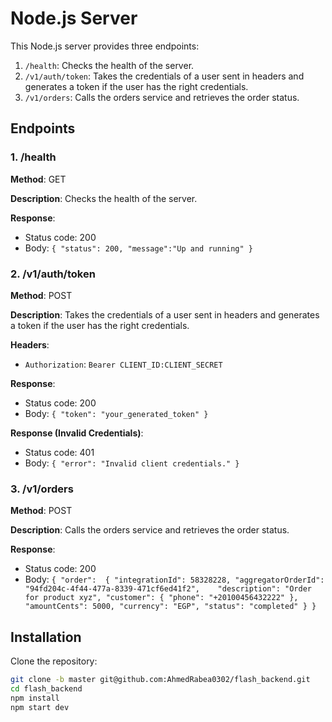 # Node.js Server

This Node.js server provides three endpoints:

1. `/health`: Checks the health of the server.
2. `/v1/auth/token`: Takes the credentials of a user sent in headers and generates a token if the user has the right credentials.
3. `/v1/orders`: Calls the orders service and retrieves the order status.

## Endpoints

### 1. /health

**Method**: GET

**Description**: Checks the health of the server.

**Response**:
- Status code: 200
- Body: `{ "status": 200, "message":"Up and running" }`

### 2. /v1/auth/token

**Method**: POST

**Description**: Takes the credentials of a user sent in headers and generates a token if the user has the right credentials.

**Headers**:
- `Authorization`: `Bearer CLIENT_ID:CLIENT_SECRET`

**Response**:
- Status code: 200
- Body: `{ "token": "your_generated_token" }`

**Response (Invalid Credentials)**:
- Status code: 401
- Body: `{ "error": "Invalid client credentials." }`

### 3. /v1/orders

**Method**: POST

**Description**: Calls the orders service and retrieves the order status.

**Response**:
- Status code: 200
- Body: `{ "order":  {
            "integrationId": 58328228,
            "aggregatorOrderId": "94fd204c-4f44-477a-8339-471cf6ed41f2",   
            "description": "Order for product xyz",
            "customer": {
                "phone": "+20100456432222"
            },
            "amountCents": 5000,
            "currency": "EGP",
            "status": "completed"
        }
  }`

## Installation

Clone the repository:
   ```bash
   git clone -b master git@github.com:AhmedRabea0302/flash_backend.git
   cd flash_backend
   npm install
   npm start dev
